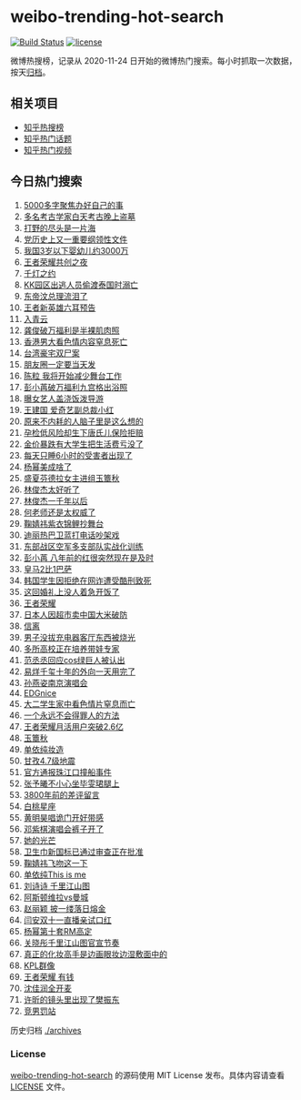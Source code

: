 # weibo-trending-hot-search

[![Build Status](https://github.com/justjavac/weibo-trending-hot-search/workflows/ci/badge.svg?branch=master)](https://github.com/justjavac/weibo-trending-hot-search/actions)
[![license](https://img.shields.io/github/license/justjavac/weibo-trending-hot-search)](https://github.com/justjavac/weibo-trending-hot-search/blob/master/LICENSE)

微博热搜榜，记录从 2020-11-24 日开始的微博热门搜索。每小时抓取一次数据，按天[归档](./archives)。

## 相关项目

- [知乎热搜榜](https://github.com/justjavac/zhihu-trending-top-search)
- [知乎热门话题](https://github.com/justjavac/zhihu-trending-hot-questions)
- [知乎热门视频](https://github.com/justjavac/zhihu-trending-hot-video)

## 今日热门搜索

<!-- BEGIN -->
<!-- 最后更新时间 Mon Oct 27 2025 03:51:29 GMT+0800 (China Standard Time) -->

1. [5000多字聚焦办好自己的事](https://s.weibo.com//weibo?q=%235000%E5%A4%9A%E5%AD%97%E8%81%9A%E7%84%A6%E5%8A%9E%E5%A5%BD%E8%87%AA%E5%B7%B1%E7%9A%84%E4%BA%8B%23&Refer=new_time)
1. [多名考古学家白天考古晚上盗墓](https://s.weibo.com//weibo?q=%23%E5%A4%9A%E5%90%8D%E8%80%83%E5%8F%A4%E5%AD%A6%E5%AE%B6%E7%99%BD%E5%A4%A9%E8%80%83%E5%8F%A4%E6%99%9A%E4%B8%8A%E7%9B%97%E5%A2%93%23&t=31&band_rank=1&Refer=top)
1. [打野的尽头是一片海](https://s.weibo.com//weibo?q=%E6%89%93%E9%87%8E%E7%9A%84%E5%B0%BD%E5%A4%B4%E6%98%AF%E4%B8%80%E7%89%87%E6%B5%B7&t=31&band_rank=36&Refer=top)
1. [党历史上又一重要纲领性文件](https://s.weibo.com//weibo?q=%23%E5%85%9A%E5%8E%86%E5%8F%B2%E4%B8%8A%E5%8F%88%E4%B8%80%E9%87%8D%E8%A6%81%E7%BA%B2%E9%A2%86%E6%80%A7%E6%96%87%E4%BB%B6%23&t=31&band_rank=3&Refer=top)
1. [我国3岁以下婴幼儿约3000万](https://s.weibo.com//weibo?q=%23%E6%88%91%E5%9B%BD3%E5%B2%81%E4%BB%A5%E4%B8%8B%E5%A9%B4%E5%B9%BC%E5%84%BF%E7%BA%A63000%E4%B8%87%23&t=31&band_rank=5&Refer=top)
1. [王者荣耀共创之夜](https://s.weibo.com//weibo?q=%E7%8E%8B%E8%80%85%E8%8D%A3%E8%80%80%E5%85%B1%E5%88%9B%E4%B9%8B%E5%A4%9C&t=31&band_rank=2&Refer=top)
1. [千灯之约](https://s.weibo.com//weibo?q=%E5%8D%83%E7%81%AF%E4%B9%8B%E7%BA%A6&t=31&band_rank=4&Refer=top)
1. [KK园区出逃人员偷渡泰国时溺亡](https://s.weibo.com//weibo?q=%23KK%E5%9B%AD%E5%8C%BA%E5%87%BA%E9%80%83%E4%BA%BA%E5%91%98%E5%81%B7%E6%B8%A1%E6%B3%B0%E5%9B%BD%E6%97%B6%E6%BA%BA%E4%BA%A1%23&t=31&band_rank=50&Refer=top)
1. [东帝汶总理流泪了](https://s.weibo.com//weibo?q=%23%E4%B8%9C%E5%B8%9D%E6%B1%B6%E6%80%BB%E7%90%86%E6%B5%81%E6%B3%AA%E4%BA%86%23&t=31&band_rank=41&Refer=top)
1. [王者新英雄六耳预告](https://s.weibo.com//weibo?q=%23%E7%8E%8B%E8%80%85%E6%96%B0%E8%8B%B1%E9%9B%84%E5%85%AD%E8%80%B3%E9%A2%84%E5%91%8A%23&t=31&band_rank=10&Refer=top)
1. [入青云](https://s.weibo.com//weibo?q=%E5%85%A5%E9%9D%92%E4%BA%91&t=31&band_rank=45&Refer=top)
1. [龚俊破万福利是半裸肌肉照](https://s.weibo.com//weibo?q=%E9%BE%9A%E4%BF%8A%E7%A0%B4%E4%B8%87%E7%A6%8F%E5%88%A9%E6%98%AF%E5%8D%8A%E8%A3%B8%E8%82%8C%E8%82%89%E7%85%A7&t=31&band_rank=11&Refer=top)
1. [香港男大看色情内容窒息死亡](https://s.weibo.com//weibo?q=%23%E9%A6%99%E6%B8%AF%E7%94%B7%E5%A4%A7%E7%9C%8B%E8%89%B2%E6%83%85%E5%86%85%E5%AE%B9%E7%AA%92%E6%81%AF%E6%AD%BB%E4%BA%A1%23&t=31&band_rank=16&Refer=top)
1. [台湾豪宅双尸案](https://s.weibo.com//weibo?q=%23%E5%8F%B0%E6%B9%BE%E8%B1%AA%E5%AE%85%E5%8F%8C%E5%B0%B8%E6%A1%88%23&t=31&band_rank=15&Refer=top)
1. [朋友圈一定要当天发](https://s.weibo.com//weibo?q=%E6%9C%8B%E5%8F%8B%E5%9C%88%E4%B8%80%E5%AE%9A%E8%A6%81%E5%BD%93%E5%A4%A9%E5%8F%91&t=31&band_rank=13&Refer=top)
1. [陈粒 我将开始减少舞台工作](https://s.weibo.com//weibo?q=%E9%99%88%E7%B2%92%20%E6%88%91%E5%B0%86%E5%BC%80%E5%A7%8B%E5%87%8F%E5%B0%91%E8%88%9E%E5%8F%B0%E5%B7%A5%E4%BD%9C&t=31&band_rank=12&Refer=top)
1. [彭小苒破万福利九宫格出浴照](https://s.weibo.com//weibo?q=%23%E5%BD%AD%E5%B0%8F%E8%8B%92%E7%A0%B4%E4%B8%87%E7%A6%8F%E5%88%A9%E4%B9%9D%E5%AE%AB%E6%A0%BC%E5%87%BA%E6%B5%B4%E7%85%A7%23&t=31&band_rank=24&Refer=top)
1. [曝女艺人盖浇饭泼导游](https://s.weibo.com//weibo?q=%E6%9B%9D%E5%A5%B3%E8%89%BA%E4%BA%BA%E7%9B%96%E6%B5%87%E9%A5%AD%E6%B3%BC%E5%AF%BC%E6%B8%B8&t=31&band_rank=23&Refer=top)
1. [王建国 爱奇艺副总裁小红](https://s.weibo.com//weibo?q=%E7%8E%8B%E5%BB%BA%E5%9B%BD%20%E7%88%B1%E5%A5%87%E8%89%BA%E5%89%AF%E6%80%BB%E8%A3%81%E5%B0%8F%E7%BA%A2&t=31&band_rank=26&Refer=top)
1. [原来不内耗的人脑子里是这么想的](https://s.weibo.com//weibo?q=%E5%8E%9F%E6%9D%A5%E4%B8%8D%E5%86%85%E8%80%97%E7%9A%84%E4%BA%BA%E8%84%91%E5%AD%90%E9%87%8C%E6%98%AF%E8%BF%99%E4%B9%88%E6%83%B3%E7%9A%84&t=31&band_rank=17&Refer=top)
1. [孕检低风险却生下唐氏儿保险拒赔](https://s.weibo.com//weibo?q=%23%E5%AD%95%E6%A3%80%E4%BD%8E%E9%A3%8E%E9%99%A9%E5%8D%B4%E7%94%9F%E4%B8%8B%E5%94%90%E6%B0%8F%E5%84%BF%E4%BF%9D%E9%99%A9%E6%8B%92%E8%B5%94%23&t=31&band_rank=19&Refer=top)
1. [金价暴跌有大学生把生活费亏没了](https://s.weibo.com//weibo?q=%23%E9%87%91%E4%BB%B7%E6%9A%B4%E8%B7%8C%E6%9C%89%E5%A4%A7%E5%AD%A6%E7%94%9F%E6%8A%8A%E7%94%9F%E6%B4%BB%E8%B4%B9%E4%BA%8F%E6%B2%A1%E4%BA%86%23&t=31&band_rank=21&Refer=top)
1. [每天只睡6小时的受害者出现了](https://s.weibo.com//weibo?q=%23%E6%AF%8F%E5%A4%A9%E5%8F%AA%E7%9D%A16%E5%B0%8F%E6%97%B6%E7%9A%84%E5%8F%97%E5%AE%B3%E8%80%85%E5%87%BA%E7%8E%B0%E4%BA%86%23&t=31&band_rank=31&Refer=top)
1. [杨幂美成啥了](https://s.weibo.com//weibo?q=%E6%9D%A8%E5%B9%82%E7%BE%8E%E6%88%90%E5%95%A5%E4%BA%86&t=31&band_rank=22&Refer=top)
1. [盛夏芬德拉女主进组玉簟秋](https://s.weibo.com//weibo?q=%E7%9B%9B%E5%A4%8F%E8%8A%AC%E5%BE%B7%E6%8B%89%E5%A5%B3%E4%B8%BB%E8%BF%9B%E7%BB%84%E7%8E%89%E7%B0%9F%E7%A7%8B&t=31&band_rank=7&Refer=top)
1. [林俊杰太好听了](https://s.weibo.com//weibo?q=%E6%9E%97%E4%BF%8A%E6%9D%B0%E5%A4%AA%E5%A5%BD%E5%90%AC%E4%BA%86&t=31&band_rank=37&Refer=top)
1. [林俊杰一千年以后](https://s.weibo.com//weibo?q=%E6%9E%97%E4%BF%8A%E6%9D%B0%E4%B8%80%E5%8D%83%E5%B9%B4%E4%BB%A5%E5%90%8E&t=31&band_rank=6&Refer=top)
1. [何老师还是太权威了](https://s.weibo.com//weibo?q=%E4%BD%95%E8%80%81%E5%B8%88%E8%BF%98%E6%98%AF%E5%A4%AA%E6%9D%83%E5%A8%81%E4%BA%86&t=31&band_rank=25&Refer=top)
1. [鞠婧祎紫衣锦鲤抄舞台](https://s.weibo.com//weibo?q=%E9%9E%A0%E5%A9%A7%E7%A5%8E%E7%B4%AB%E8%A1%A3%E9%94%A6%E9%B2%A4%E6%8A%84%E8%88%9E%E5%8F%B0&t=31&band_rank=29&Refer=top)
1. [迪丽热巴卫蓝打电话吵架戏](https://s.weibo.com//weibo?q=%23%E8%BF%AA%E4%B8%BD%E7%83%AD%E5%B7%B4%E5%8D%AB%E8%93%9D%E6%89%93%E7%94%B5%E8%AF%9D%E5%90%B5%E6%9E%B6%E6%88%8F%23&t=31&band_rank=27&Refer=top)
1. [东部战区空军多支部队实战化训练](https://s.weibo.com//weibo?q=%23%E4%B8%9C%E9%83%A8%E6%88%98%E5%8C%BA%E7%A9%BA%E5%86%9B%E5%A4%9A%E6%94%AF%E9%83%A8%E9%98%9F%E5%AE%9E%E6%88%98%E5%8C%96%E8%AE%AD%E7%BB%83%23&t=31&band_rank=30&Refer=top)
1. [彭小苒 八年前的红很突然现在是及时](https://s.weibo.com//weibo?q=%E5%BD%AD%E5%B0%8F%E8%8B%92%20%E5%85%AB%E5%B9%B4%E5%89%8D%E7%9A%84%E7%BA%A2%E5%BE%88%E7%AA%81%E7%84%B6%E7%8E%B0%E5%9C%A8%E6%98%AF%E5%8F%8A%E6%97%B6&t=31&band_rank=18&Refer=top)
1. [皇马2比1巴萨](https://s.weibo.com//weibo?q=%23%E7%9A%87%E9%A9%AC2%E6%AF%941%E5%B7%B4%E8%90%A8%23&t=31&band_rank=21&Refer=top)
1. [韩国学生因拒绝在网诈遭受酷刑致死](https://s.weibo.com//weibo?q=%E9%9F%A9%E5%9B%BD%E5%AD%A6%E7%94%9F%E5%9B%A0%E6%8B%92%E7%BB%9D%E5%9C%A8%E7%BD%91%E8%AF%88%E9%81%AD%E5%8F%97%E9%85%B7%E5%88%91%E8%87%B4%E6%AD%BB&t=31&band_rank=32&Refer=top)
1. [这回婚礼上没人着急开饭了](https://s.weibo.com//weibo?q=%E8%BF%99%E5%9B%9E%E5%A9%9A%E7%A4%BC%E4%B8%8A%E6%B2%A1%E4%BA%BA%E7%9D%80%E6%80%A5%E5%BC%80%E9%A5%AD%E4%BA%86&t=31&band_rank=44&Refer=top)
1. [王者荣耀](https://s.weibo.com//weibo?q=%E7%8E%8B%E8%80%85%E8%8D%A3%E8%80%80&t=31&band_rank=45&Refer=top)
1. [日本人因超市卖中国大米破防](https://s.weibo.com//weibo?q=%E6%97%A5%E6%9C%AC%E4%BA%BA%E5%9B%A0%E8%B6%85%E5%B8%82%E5%8D%96%E4%B8%AD%E5%9B%BD%E5%A4%A7%E7%B1%B3%E7%A0%B4%E9%98%B2&t=31&band_rank=43&Refer=top)
1. [信离](https://s.weibo.com//weibo?q=%E4%BF%A1%E7%A6%BB&t=31&band_rank=9&Refer=top)
1. [男子没拔充电器客厅东西被烧光](https://s.weibo.com//weibo?q=%23%E7%94%B7%E5%AD%90%E6%B2%A1%E6%8B%94%E5%85%85%E7%94%B5%E5%99%A8%E5%AE%A2%E5%8E%85%E4%B8%9C%E8%A5%BF%E8%A2%AB%E7%83%A7%E5%85%89%23&t=31&band_rank=45&Refer=top)
1. [多所高校正在培养带娃专家](https://s.weibo.com//weibo?q=%23%E5%A4%9A%E6%89%80%E9%AB%98%E6%A0%A1%E6%AD%A3%E5%9C%A8%E5%9F%B9%E5%85%BB%E5%B8%A6%E5%A8%83%E4%B8%93%E5%AE%B6%23&t=31&band_rank=50&Refer=top)
1. [范丞丞回应cos绿巨人被认出](https://s.weibo.com//weibo?q=%E8%8C%83%E4%B8%9E%E4%B8%9E%E5%9B%9E%E5%BA%94cos%E7%BB%BF%E5%B7%A8%E4%BA%BA%E8%A2%AB%E8%AE%A4%E5%87%BA&t=31&band_rank=39&Refer=top)
1. [易烊千玺十年的外向一天用完了](https://s.weibo.com//weibo?q=%E6%98%93%E7%83%8A%E5%8D%83%E7%8E%BA%E5%8D%81%E5%B9%B4%E7%9A%84%E5%A4%96%E5%90%91%E4%B8%80%E5%A4%A9%E7%94%A8%E5%AE%8C%E4%BA%86&t=31&band_rank=41&Refer=top)
1. [孙燕姿南京演唱会](https://s.weibo.com//weibo?q=%E5%AD%99%E7%87%95%E5%A7%BF%E5%8D%97%E4%BA%AC%E6%BC%94%E5%94%B1%E4%BC%9A&t=31&band_rank=47&Refer=top)
1. [EDGnice](https://s.weibo.com//weibo?q=EDGnice&t=31&band_rank=35&Refer=top)
1. [大二学生家中看色情片窒息而亡](https://s.weibo.com//weibo?q=%23%E5%A4%A7%E4%BA%8C%E5%AD%A6%E7%94%9F%E5%AE%B6%E4%B8%AD%E7%9C%8B%E8%89%B2%E6%83%85%E7%89%87%E7%AA%92%E6%81%AF%E8%80%8C%E4%BA%A1%23&t=31&band_rank=42&Refer=top)
1. [一个永远不会得罪人的方法](https://s.weibo.com//weibo?q=%E4%B8%80%E4%B8%AA%E6%B0%B8%E8%BF%9C%E4%B8%8D%E4%BC%9A%E5%BE%97%E7%BD%AA%E4%BA%BA%E7%9A%84%E6%96%B9%E6%B3%95&t=31&band_rank=45&Refer=top)
1. [王者荣耀月活用户突破2.6亿](https://s.weibo.com//weibo?q=%23%E7%8E%8B%E8%80%85%E8%8D%A3%E8%80%80%E6%9C%88%E6%B4%BB%E7%94%A8%E6%88%B7%E7%AA%81%E7%A0%B42.6%E4%BA%BF%23&t=31&band_rank=48&Refer=top)
1. [玉簟秋](https://s.weibo.com//weibo?q=%E7%8E%89%E7%B0%9F%E7%A7%8B&t=31&band_rank=28&Refer=top)
1. [单依纯妆造](https://s.weibo.com//weibo?q=%E5%8D%95%E4%BE%9D%E7%BA%AF%E5%A6%86%E9%80%A0&t=31&band_rank=34&Refer=top)
1. [甘孜4.7级地震](https://s.weibo.com//weibo?q=%23%E7%94%98%E5%AD%9C4.7%E7%BA%A7%E5%9C%B0%E9%9C%87%23&t=31&band_rank=20&Refer=top)
1. [官方通报珠江口撞船事件](https://s.weibo.com//weibo?q=%23%E5%AE%98%E6%96%B9%E9%80%9A%E6%8A%A5%E7%8F%A0%E6%B1%9F%E5%8F%A3%E6%92%9E%E8%88%B9%E4%BA%8B%E4%BB%B6%23&t=31&band_rank=33&Refer=top)
1. [张予曦不小心坐毕雯珺腿上](https://s.weibo.com//weibo?q=%E5%BC%A0%E4%BA%88%E6%9B%A6%E4%B8%8D%E5%B0%8F%E5%BF%83%E5%9D%90%E6%AF%95%E9%9B%AF%E7%8F%BA%E8%85%BF%E4%B8%8A&t=31&band_rank=38&Refer=top)
1. [3800年前的差评留言](https://s.weibo.com//weibo?q=3800%E5%B9%B4%E5%89%8D%E7%9A%84%E5%B7%AE%E8%AF%84%E7%95%99%E8%A8%80&t=31&band_rank=48&Refer=top)
1. [白桃星座](https://s.weibo.com//weibo?q=%E7%99%BD%E6%A1%83%E6%98%9F%E5%BA%A7&t=31&band_rank=40&Refer=top)
1. [黄明昊唱诡门开好带感](https://s.weibo.com//weibo?q=%23%E9%BB%84%E6%98%8E%E6%98%8A%E5%94%B1%E8%AF%A1%E9%97%A8%E5%BC%80%E5%A5%BD%E5%B8%A6%E6%84%9F%23&t=31&band_rank=45&Refer=top)
1. [邓紫棋演唱会裤子开了](https://s.weibo.com//weibo?q=%E9%82%93%E7%B4%AB%E6%A3%8B%E6%BC%94%E5%94%B1%E4%BC%9A%E8%A3%A4%E5%AD%90%E5%BC%80%E4%BA%86&t=31&band_rank=31&Refer=top)
1. [她的光芒](https://s.weibo.com//weibo?q=%E5%A5%B9%E7%9A%84%E5%85%89%E8%8A%92&t=31&band_rank=46&Refer=top)
1. [卫生巾新国标已通过审查正在批准](https://s.weibo.com//weibo?q=%23%E5%8D%AB%E7%94%9F%E5%B7%BE%E6%96%B0%E5%9B%BD%E6%A0%87%E5%B7%B2%E9%80%9A%E8%BF%87%E5%AE%A1%E6%9F%A5%E6%AD%A3%E5%9C%A8%E6%89%B9%E5%87%86%23&t=31&band_rank=14&Refer=top)
1. [鞠婧祎飞吻这一下](https://s.weibo.com//weibo?q=%E9%9E%A0%E5%A9%A7%E7%A5%8E%E9%A3%9E%E5%90%BB%E8%BF%99%E4%B8%80%E4%B8%8B&t=31&band_rank=39&Refer=top)
1. [单依纯This is me](https://s.weibo.com//weibo?q=%E5%8D%95%E4%BE%9D%E7%BA%AFThis%20is%20me&t=31&band_rank=46&Refer=top)
1. [刘诗诗 千里江山图](https://s.weibo.com//weibo?q=%E5%88%98%E8%AF%97%E8%AF%97%20%E5%8D%83%E9%87%8C%E6%B1%9F%E5%B1%B1%E5%9B%BE&t=31&band_rank=8&Refer=top)
1. [阿斯顿维拉vs曼城](https://s.weibo.com//weibo?q=%E9%98%BF%E6%96%AF%E9%A1%BF%E7%BB%B4%E6%8B%89vs%E6%9B%BC%E5%9F%8E&t=31&band_rank=39&Refer=top)
1. [赵丽颖 披一缕落日熔金](https://s.weibo.com//weibo?q=%E8%B5%B5%E4%B8%BD%E9%A2%96%20%E6%8A%AB%E4%B8%80%E7%BC%95%E8%90%BD%E6%97%A5%E7%86%94%E9%87%91&t=31&band_rank=46&Refer=top)
1. [闫安双十一直播亲试口红](https://s.weibo.com//weibo?q=%E9%97%AB%E5%AE%89%E5%8F%8C%E5%8D%81%E4%B8%80%E7%9B%B4%E6%92%AD%E4%BA%B2%E8%AF%95%E5%8F%A3%E7%BA%A2&t=31&band_rank=48&Refer=top)
1. [杨幂第十套RM高定](https://s.weibo.com//weibo?q=%23%E6%9D%A8%E5%B9%82%E7%AC%AC%E5%8D%81%E5%A5%97RM%E9%AB%98%E5%AE%9A%23&t=31&band_rank=48&Refer=top)
1. [关晓彤千里江山图官宣节奏](https://s.weibo.com//weibo?q=%23%E5%85%B3%E6%99%93%E5%BD%A4%E5%8D%83%E9%87%8C%E6%B1%9F%E5%B1%B1%E5%9B%BE%E5%AE%98%E5%AE%A3%E8%8A%82%E5%A5%8F%23&t=31&band_rank=43&Refer=top)
1. [真正的化妆高手是边画眼妆边湿敷面中的](https://s.weibo.com//weibo?q=%E7%9C%9F%E6%AD%A3%E7%9A%84%E5%8C%96%E5%A6%86%E9%AB%98%E6%89%8B%E6%98%AF%E8%BE%B9%E7%94%BB%E7%9C%BC%E5%A6%86%E8%BE%B9%E6%B9%BF%E6%95%B7%E9%9D%A2%E4%B8%AD%E7%9A%84&t=31&band_rank=47&Refer=top)
1. [KPL群像](https://s.weibo.com//weibo?q=KPL%E7%BE%A4%E5%83%8F&t=31&band_rank=44&Refer=top)
1. [王者荣耀 有钱](https://s.weibo.com//weibo?q=%E7%8E%8B%E8%80%85%E8%8D%A3%E8%80%80%20%E6%9C%89%E9%92%B1&t=31&band_rank=47&Refer=top)
1. [沈佳润全开麦](https://s.weibo.com//weibo?q=%E6%B2%88%E4%BD%B3%E6%B6%A6%E5%85%A8%E5%BC%80%E9%BA%A6&t=31&band_rank=48&Refer=top)
1. [许昕的镜头里出现了樊振东](https://s.weibo.com//weibo?q=%E8%AE%B8%E6%98%95%E7%9A%84%E9%95%9C%E5%A4%B4%E9%87%8C%E5%87%BA%E7%8E%B0%E4%BA%86%E6%A8%8A%E6%8C%AF%E4%B8%9C&t=31&band_rank=49&Refer=top)
1. [竞男罚站](https://s.weibo.com//weibo?q=%E7%AB%9E%E7%94%B7%E7%BD%9A%E7%AB%99&t=31&band_rank=50&Refer=top)

<!-- END -->

历史归档 [./archives](./archives)

### License

[weibo-trending-hot-search](https://github.com/justjavac/weibo-trending-hot-search) 的源码使用 MIT License
发布。具体内容请查看 [LICENSE](./LICENSE) 文件。

